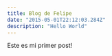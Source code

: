 ```yaml
---
title: Blog de Felipe
date: "2015-05-01T22:12:03.284Z"
description: "Hello World"
---
```


Este es mi primer post!


